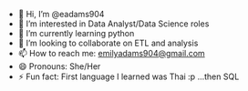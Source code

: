 - 👋 Hi, I’m @eadams904
- 👀 I’m interested in Data Analyst/Data Science roles
- 🌱 I’m currently learning python
- 💞️ I’m looking to collaborate on ETL and analysis
- 📫 How to reach me: emilyadams904@gmail.com
- 😄 Pronouns: She/Her
- ⚡ Fun fact: First language I learned was Thai :p ...then SQL

<!---
eadams904/eadams904 is a ✨ special ✨ repository because its `README.md` (this file) appears on your GitHub profile.
You can click the Preview link to take a look at your changes.
--->
